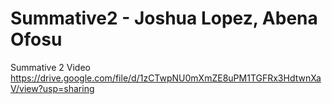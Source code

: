 # Summative2 - Joshua Lopez, Abena Ofosu


Summative 2 Video
https://drive.google.com/file/d/1zCTwpNU0mXmZE8uPM1TGFRx3HdtwnXaV/view?usp=sharing
